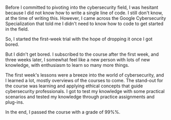 Before I committed to pivoting into the cybersecurity field, I was hesitant because I did not know how to write a single line of code. I still don't know, at the time of writing this. However, I came across the Google Cybersecurity Specialization that told me I didn't need to know how to code to get started in the field. 

So, I started the first-week trial with the hope of dropping it once I got bored. 

But I didn't get bored. I subscribed to the course after the first week, and three weeks later, I somewhat feel like a new person with lots of new knowledge, with enthusiasm to learn so many more things.

The first week's lessons were a breeze into the world of cybersecurity, and I learned a lot, mostly overviews of the courses to come. The stand-out for the course was learning and applying ethical concepts that guide cybersecurity professionals. I got to test my knowledge with some practical scenarios and tested my knowledge through practice assignments and plug-ins.

In the end, I passed the course with a grade of 99%%.
